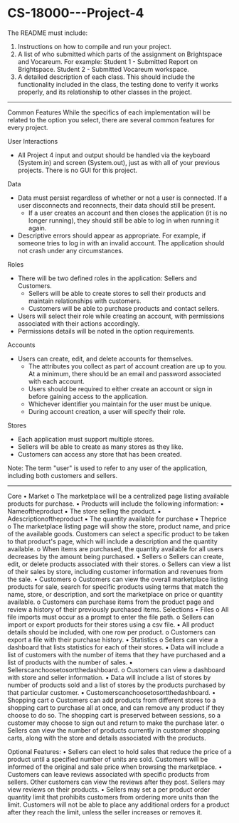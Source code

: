 # CS-18000---Project-4

The README must include:

1. Instructions on how to compile and run your project. 
2. A list of who submitted which parts of the assignment on Brightspace and Vocareum. 
For example: Student 1 - Submitted Report on Brightspace. Student 2 - Submitted Vocareum workspace.
3. A detailed description of each class. This should include the functionality included in the class, the testing done to verify it works properly, and its relationship to other classes in the project. 

_________________________________________________________________________________________________________________________________________________________

Common Features
While the specifics of each implementation will be related to the option you select, there are several common features for every project. 

User Interactions
- All Project 4 input and output should be handled via the keyboard (System.in) and screen (System.out), just as with all of your previous projects. There is no GUI for this project. 

Data 
- Data must persist regardless of whether or not a user is connected. If a user disconnects and reconnects, their data should still be present. 
  - If a user creates an account and then closes the application (it is no longer running), they should still be able to log in when running it again.
- Descriptive errors should appear as appropriate. For example, if someone tries to log in with an invalid account. The application should not crash under any circumstances. 

Roles
- There will be two defined roles in the application: Sellers and Customers.
  - Sellers will be able to create stores to sell their products and maintain relationships with customers. 
  - Customers will be able to purchase products and contact sellers. 
- Users will select their role  while creating an account, with permissions associated with their actions accordingly. 
- Permissions details will be noted in the option requirements. 

Accounts
- Users can create, edit, and delete accounts for themselves.
  - The attributes you collect as part of account creation are up to you. At a minimum, there should be an email and password associated with each account. 
  - Users should be required to either create an account or sign in before gaining access to the application. 
  - Whichever identifier you maintain for the user must be unique. 
  - During account creation, a user will specify their role. 
  
Stores
- Each application must support multiple stores.
- Sellers will be able to create as many stores as they like.
- Customers can access any store that has been created. 

Note: The term "user" is used to refer to any user of the application, including both customers and sellers. 
_________________________________________________________________________________________________________________________________________________________
Core
• Market
o The marketplace will be a centralized page listing available
products for purchase.
▪ Products will include the following information:
▪ Nameoftheproduct
▪ The store selling the product.
▪ Adescriptionoftheproduct
▪ The quantity available for purchase
▪ Theprice
o The marketplace listing page will show the store, product name, and price of the available goods. Customers can select a specific product to be taken to that product's page, which will include a description and the quantity available.
o When items are purchased, the quantity available for all users decreases by the amount being purchased.
• Sellers
o Sellers can create, edit, or delete products associated with
their stores.
o Sellers can view a list of their sales by store, including
customer information and revenues from the sale. • Customers
o Customers can view the overall marketplace listing products for sale, search for specific products using terms that match
the name, store, or description, and sort the marketplace on
price or quantity available.
o Customers can purchase items from the product page and
review a history of their previously purchased items.
Selections
• Files
o All file imports must occur as a prompt to enter the file path. o Sellers can import or export products for their stores using a
csv file.
▪ All product details should be included, with one row per
product.
o Customers can export a file with their purchase history.
• Statistics
o Sellers can view a dashboard that lists statistics for each of
their stores.
▪ Data will include a list of customers with the number of
items that they have purchased and a list of products
with the number of sales.
▪ Sellerscanchoosetosortthedashboard.
o Customers can view a dashboard with store and seller information.
▪ Data will include a list of stores by number of products sold and a list of stores by the products purchased by that particular customer.
▪ Customerscanchoosetosortthedashboard.
• Shopping cart
o Customers can add products from different stores to a shopping cart to purchase all at once, and can remove any product if they choose to do so. The shopping cart is preserved between sessions, so a customer may choose to sign out and return to make the purchase later.
o Sellers can view the number of products currently in customer shopping carts, along with the store and details associated with the products.

Optional Features:
• Sellers can elect to hold sales that reduce the price of a product until a specified number of units are sold. Customers will be informed of the original and sale price when browsing the marketplace.
• Customers can leave reviews associated with specific products from sellers. Other customers can view the reviews after they post. Sellers may view reviews on their products.
• Sellers may set a per product order quantity limit that prohibits customers from ordering more units than the limit. Customers will not be able to place any additional orders for a product after they reach the limit, unless the seller increases or removes it.
